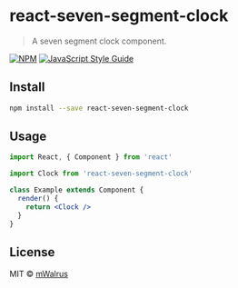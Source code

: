 # react-seven-segment-clock

> A seven segment clock component.

[![NPM](https://img.shields.io/npm/v/react-seven-segment-clock.svg)](https://www.npmjs.com/package/react-seven-segment-clock) [![JavaScript Style Guide](https://img.shields.io/badge/code_style-standard-brightgreen.svg)](https://standardjs.com)

## Install

```bash
npm install --save react-seven-segment-clock
```

## Usage

```jsx
import React, { Component } from 'react'

import Clock from 'react-seven-segment-clock'

class Example extends Component {
  render() {
    return <Clock />
  }
}
```

## License

MIT © [mWalrus](https://github.com/mWalrus)
